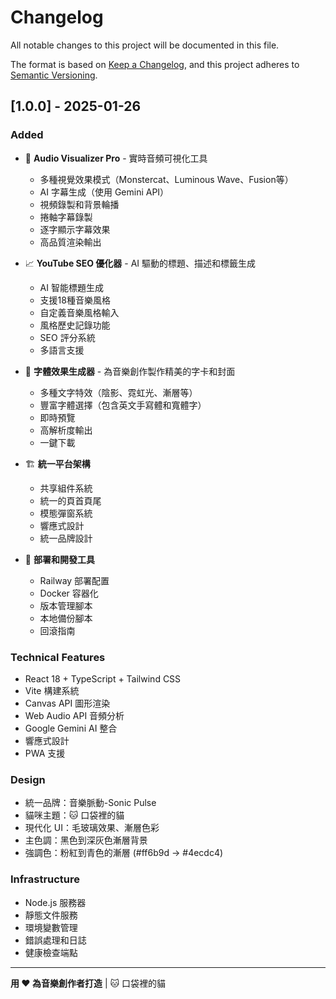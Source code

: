 # Changelog

All notable changes to this project will be documented in this file.

The format is based on [Keep a Changelog](https://keepachangelog.com/en/1.0.0/),
and this project adheres to [Semantic Versioning](https://semver.org/spec/v2.0.0.html).

## [1.0.0] - 2025-01-26

### Added
- 🎵 **Audio Visualizer Pro** - 實時音頻可視化工具
  - 多種視覺效果模式（Monstercat、Luminous Wave、Fusion等）
  - AI 字幕生成（使用 Gemini API）
  - 視頻錄製和背景輪播
  - 捲軸字幕錄製
  - 逐字顯示字幕效果
  - 高品質渲染輸出

- 📈 **YouTube SEO 優化器** - AI 驅動的標題、描述和標籤生成
  - AI 智能標題生成
  - 支援18種音樂風格
  - 自定義音樂風格輸入
  - 風格歷史記錄功能
  - SEO 評分系統
  - 多語言支援

- 🎨 **字體效果生成器** - 為音樂創作製作精美的字卡和封面
  - 多種文字特效（陰影、霓虹光、漸層等）
  - 豐富字體選擇（包含英文手寫體和寬體字）
  - 即時預覽
  - 高解析度輸出
  - 一鍵下載

- 🏗️ **統一平台架構**
  - 共享組件系統
  - 統一的頁首頁尾
  - 模態彈窗系統
  - 響應式設計
  - 統一品牌設計

- 🚀 **部署和開發工具**
  - Railway 部署配置
  - Docker 容器化
  - 版本管理腳本
  - 本地備份腳本
  - 回滾指南

### Technical Features
- React 18 + TypeScript + Tailwind CSS
- Vite 構建系統
- Canvas API 圖形渲染
- Web Audio API 音頻分析
- Google Gemini AI 整合
- 響應式設計
- PWA 支援

### Design
- 統一品牌：音樂脈動-Sonic Pulse
- 貓咪主題：🐱 口袋裡的貓
- 現代化 UI：毛玻璃效果、漸層色彩
- 主色調：黑色到深灰色漸層背景
- 強調色：粉紅到青色的漸層 (#ff6b9d → #4ecdc4)

### Infrastructure
- Node.js 服務器
- 靜態文件服務
- 環境變數管理
- 錯誤處理和日誌
- 健康檢查端點

---

**用 ❤️ 為音樂創作者打造** | 🐱 口袋裡的貓


